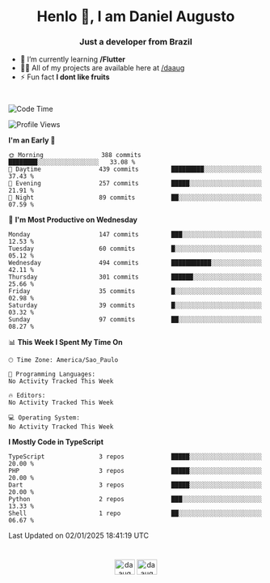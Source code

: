 <h1 align="center">Henlo 👋, I am Daniel Augusto</h1>
<h3 align="center">Just a developer from Brazil</h3>

- 🌱 I’m currently learning **/Flutter**
- 👨‍💻 All of my projects are available here at [/daaug](https://github.com/daaug)
- ⚡ Fun fact **I dont like fruits** 
<h1></h1>

<!--START_SECTION:waka-->
![Code Time](http://img.shields.io/badge/Code%20Time-37%20hrs%2017%20mins-blue)

![Profile Views](http://img.shields.io/badge/Profile%20Views-0-blue)

**I'm an Early 🐤** 

```text
🌞 Morning                388 commits         ████████░░░░░░░░░░░░░░░░░   33.08 % 
🌆 Daytime                439 commits         █████████░░░░░░░░░░░░░░░░   37.43 % 
🌃 Evening                257 commits         █████░░░░░░░░░░░░░░░░░░░░   21.91 % 
🌙 Night                  89 commits          ██░░░░░░░░░░░░░░░░░░░░░░░   07.59 % 
```
📅 **I'm Most Productive on Wednesday** 

```text
Monday                   147 commits         ███░░░░░░░░░░░░░░░░░░░░░░   12.53 % 
Tuesday                  60 commits          █░░░░░░░░░░░░░░░░░░░░░░░░   05.12 % 
Wednesday                494 commits         ███████████░░░░░░░░░░░░░░   42.11 % 
Thursday                 301 commits         ██████░░░░░░░░░░░░░░░░░░░   25.66 % 
Friday                   35 commits          █░░░░░░░░░░░░░░░░░░░░░░░░   02.98 % 
Saturday                 39 commits          █░░░░░░░░░░░░░░░░░░░░░░░░   03.32 % 
Sunday                   97 commits          ██░░░░░░░░░░░░░░░░░░░░░░░   08.27 % 
```


📊 **This Week I Spent My Time On** 

```text
🕑︎ Time Zone: America/Sao_Paulo

💬 Programming Languages: 
No Activity Tracked This Week

🔥 Editors: 
No Activity Tracked This Week

💻 Operating System: 
No Activity Tracked This Week
```

**I Mostly Code in TypeScript** 

```text
TypeScript               3 repos             █████░░░░░░░░░░░░░░░░░░░░   20.00 % 
PHP                      3 repos             █████░░░░░░░░░░░░░░░░░░░░   20.00 % 
Dart                     3 repos             █████░░░░░░░░░░░░░░░░░░░░   20.00 % 
Python                   2 repos             ███░░░░░░░░░░░░░░░░░░░░░░   13.33 % 
Shell                    1 repo              ██░░░░░░░░░░░░░░░░░░░░░░░   06.67 % 
```




 Last Updated on 02/01/2025 18:41:19 UTC
<!--END_SECTION:waka-->

<h1></h1>
<p align="center">
<a href="https://linkedin.com/in/daaug" target="blank"><img align="center" src="https://raw.githubusercontent.com/rahuldkjain/github-profile-readme-generator/master/src/images/icons/Social/linked-in-alt.svg" alt="daaug" height="30" width="40" /></a> 
<a href="https://www.hackerrank.com/daaug" target="blank"><img align="center" src="https://raw.githubusercontent.com/rahuldkjain/github-profile-readme-generator/master/src/images/icons/Social/hackerrank.svg" alt="daaug" height="30" width="40" /></a>
</p>
